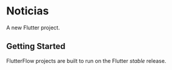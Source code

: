 # Noticias

A new Flutter project.

## Getting Started

FlutterFlow projects are built to run on the Flutter _stable_ release.
